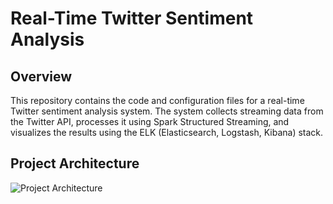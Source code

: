 # Real-Time Twitter Sentiment Analysis

## Overview
This repository contains the code and configuration files for a real-time Twitter sentiment analysis system. The system collects streaming data from the Twitter API, processes it using Spark Structured Streaming, and visualizes the results using the ELK (Elasticsearch, Logstash, Kibana) stack.

## Project Architecture
![Project Architecture](https://drive.google.com/drive/folders/1M5Bi8VMlcdD5DqwMCKYCEv9pZKWlA5jv?usp=sharing)
